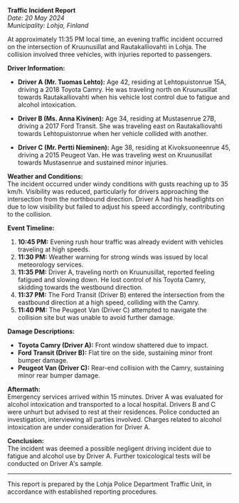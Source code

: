 

**Traffic Incident Report**  
*Date: 20 May 2024*  
*Municipality: Lohja, Finland*

At approximately 11:35 PM local time, an evening traffic incident occurred on the intersection of Kruunusillat and Rautakalliovahti in Lohja. The collision involved three vehicles, with injuries reported to passengers.

**Driver Information:**  
- **Driver A (Mr. Tuomas Lehto):** Age 42, residing at Lehtopuistonrue 15A, driving a 2018 Toyota Camry. He was traveling north on Kruunusillat towards Rautakalliovahti when his vehicle lost control due to fatigue and alcohol intoxication.

- **Driver B (Ms. Anna Kivinen):** Age 34, residing at Mustasenrue 27B, driving a 2017 Ford Transit. She was traveling east on Rautakalliovahti towards Lehtopuistonrue when her vehicle collided with another.

- **Driver C (Mr. Pertti Nieminen):** Age 38, residing at Kivoksuoneenrue 45, driving a 2015 Peugeot Van. He was traveling west on Kruunusillat towards Mustasenrue and sustained minor injuries.

**Weather and Conditions:**  
The incident occurred under windy conditions with gusts reaching up to 35 km/h. Visibility was reduced, particularly for drivers approaching the intersection from the northbound direction. Driver A had his headlights on due to low visibility but failed to adjust his speed accordingly, contributing to the collision.

**Event Timeline:**

1. **10:45 PM:** Evening rush hour traffic was already evident with vehicles traveling at high speeds.
2. **11:30 PM:** Weather warning for strong winds was issued by local meteorology services.
3. **11:35 PM:** Driver A, traveling north on Kruunusillat, reported feeling fatigued and slowing down. He lost control of his Toyota Camry, skidding towards the westbound direction.
4. **11:37 PM:** The Ford Transit (Driver B) entered the intersection from the eastbound direction at a high speed, colliding with the Camry.
5. **11:40 PM:** The Peugeot Van (Driver C) attempted to navigate the collision site but was unable to avoid further damage.

**Damage Descriptions:**  
- **Toyota Camry (Driver A):** Front window shattered due to impact.
- **Ford Transit (Driver B):** Flat tire on the side, sustaining minor front bumper damage.
- **Peugeot Van (Driver C):** Rear-end collision with the Camry, sustaining minor rear bumper damage.

**Aftermath:**  
Emergency services arrived within 15 minutes. Driver A was evaluated for alcohol intoxication and transported to a local hospital. Drivers B and C were unhurt but advised to rest at their residences. Police conducted an investigation, interviewing all parties involved. Charges related to alcohol intoxication are under consideration for Driver A.

**Conclusion:**  
The incident was deemed a possible negligent driving incident due to fatigue and alcohol use by Driver A. Further toxicological tests will be conducted on Driver A's sample.

---

This report is prepared by the Lohja Police Department Traffic Unit, in accordance with established reporting procedures.